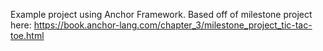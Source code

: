 Example project using Anchor Framework.
Based off of milestone project here: https://book.anchor-lang.com/chapter_3/milestone_project_tic-tac-toe.html